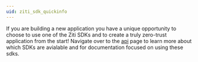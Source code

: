 ```yaml
---
uid: ziti_sdk_quickinfo
---
```

If you are building a new application you have a unique opportunity to choose to use one of the Ziti SDKs and to create a
truly zero-trust application from the start! Navigate over to the [api](../../../docusaurus/OpenZiti/docs/api/index.md) page to learn more about which SDKs
are avialable and for documentation focused on using these sdks.
